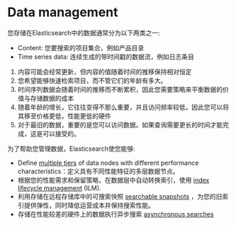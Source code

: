 # Data management



您存储在Elasticsearch中的数据通常分为以下两类之一:

- Content: 您要搜索的项目集合，例如产品目录
- Time series data: 连续生成的带时间戳的数据流，例如日志条目



1. 内容可能会经常更新，但内容的值随着时间的推移保持相对恒定
2. 您希望能够快速检索项目，而不管它们的年龄有多大。
3. 时间序列数据会随着时间的推移而不断累积，因此您需要策略来平衡数据的价值与存储数据的成本
4. 随着年龄的增长，它往往变得不那么重要，并且访问频率较低，因此您可以将其移至价格更低，性能更低的硬件
5. 对于最旧的数据，重要的是您可以访问数据。如果查询需要更长的时间才能完成，这是可以接受的。

为了帮助您管理数据，Elasticsearch使您能够:

- Define [multiple tiers](https://www.elastic.co/guide/en/elasticsearch/reference/7.13/data-tiers.html) of data nodes with different performance characteristics：定义具有不同性能特征的多层数据节点。
- 根据您的性能需求和保留策略，在数据层中自动转换索引，使用  [index lifecycle management](https://www.elastic.co/guide/en/elasticsearch/reference/7.13/index-lifecycle-management.html) (ILM).
- 利用存储在远程存储库中的可搜索快照 [searchable snapshots](https://www.elastic.co/guide/en/elasticsearch/reference/7.13/searchable-snapshots.html) ，为您的旧索引提供弹性，同时降低运营成本并保持搜索性能。
- 存储在性能较差的硬件上的数据执行异步搜索 [asynchronous searches](https://www.elastic.co/guide/en/elasticsearch/reference/7.13/async-search-intro.html) 



 